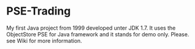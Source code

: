 # PSE-Trading
My first Java project from 1999 developed unter JDK 1.7. It uses the ObjectStore PSE for Java framework and it stands for demo only. Please. see Wiki for more information.
